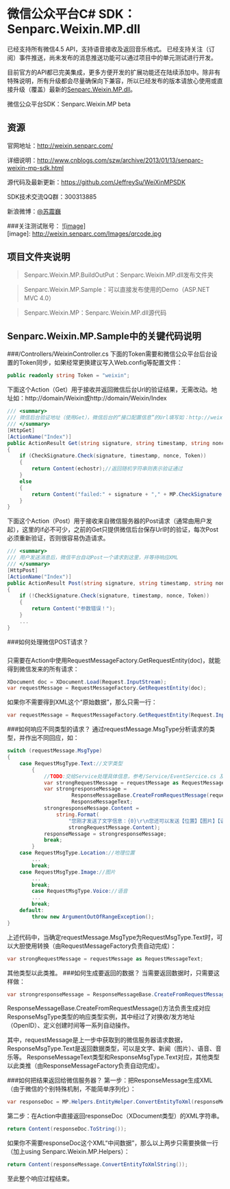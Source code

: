 微信公众平台C# SDK：Senparc.Weixin.MP.dll
=================


已经支持所有微信4.5 API，支持语音接收及返回音乐格式。 已经支持关注（订阅）事件推送，尚未发布的消息推送功能可以通过项目中的单元测试进行开发。

目前官方的API都已完美集成，更多方便开发的扩展功能还在陆续添加中。除非有特殊说明，所有升级都会尽量确保向下兼容，所以已经发布的版本请放心使用或直接升级（覆盖）最新的[Senparc.Weixin.MP.dll](https://github.com/JeffreySu/WeiXinMPSDK/tree/master/Senparc.Weixin.MP.BuildOutPut)。

微信公众平台SDK：Senparc.Weixin.MP beta

资源
----------------
官网地址：http://weixin.senparc.com/

详细说明：http://www.cnblogs.com/szw/archive/2013/01/13/senparc-weixin-mp-sdk.html

源代码及最新更新：https://github.com/JeffreySu/WeiXinMPSDK

SDK技术交流QQ群：300313885

新浪微博：[@苏震巍](http://weibo.com/jeffreysu1984)

###关注测试账号：
[![image]](http://weixin.senparc.com/)  
[image]: http://weixin.senparc.com/Images/qrcode.jpg

项目文件夹说明
--------------
> Senparc.Weixin.MP.BuildOutPut：Senparc.Weixin.MP.dll发布文件夹

> Senparc.Weixin.MP.Sample：可以直接发布使用的Demo（ASP.NET MVC 4.0）

> Senparc.Weixin.MP：Senparc.Weixin.MP.dll源代码

Senparc.Weixin.MP.Sample中的关键代码说明
--------------
###/Controllers/WeixinController.cs
下面的Token需要和微信公众平台后台设置的Token同步，如果经常更换建议写入Web.config等配置文件：
```C#
public readonly string Token = "weixin";
```
下面这个Action（Get）用于接收并返回微信后台Url的验证结果，无需改动。地址如：http://domain/Weixin或http://domain/Weixin/Index
```C#
/// <summary>
/// 微信后台验证地址（使用Get），微信后台的“接口配置信息”的Url填写如：http://weixin.senparc.com/weixin
/// </summary>
[HttpGet]
[ActionName("Index")]
public ActionResult Get(string signature, string timestamp, string nonce, string echostr)
{
    if (CheckSignature.Check(signature, timestamp, nonce, Token))
    {
        return Content(echostr);//返回随机字符串则表示验证通过
    }
    else
    {
        return Content("failed:" + signature + "," + MP.CheckSignature.GetSignature(timestamp, nonce, Token));
    }
}
```
下面这个Action（Post）用于接收来自微信服务器的Post请求（通常由用户发起），这里的if必不可少，之前的Get只提供微信后台保存Url时的验证，每次Post必须重新验证，否则很容易伪造请求。
```C#
/// <summary>
/// 用户发送消息后，微信平台自动Post一个请求到这里，并等待响应XML
/// </summary>
[HttpPost]
[ActionName("Index")]
public ActionResult Post(string signature, string timestamp, string nonce, string echostr)
{
    if (!CheckSignature.Check(signature, timestamp, nonce, Token))
    {
        return Content("参数错误！");
    }
    ...
}
```

###如何处理微信POST请求？
###
只需要在Action中使用RequestMessageFactory.GetRequestEntity(doc)，就能得到微信发来的所有请求：
```C#
XDocument doc = XDocument.Load(Request.InputStream);
var requestMessage = RequestMessageFactory.GetRequestEntity(doc);
```
如果你不需要得到XML这个“原始数据”，那么只需一行：
```C#
var requestMessage = RequestMessageFactory.GetRequestEntity(Request.InputStream);
```
###如何响应不同类型的请求？
通过requestMessage.MsgType分析请求的类型，并作出不同回应，如：
```C#
switch (requestMessage.MsgType)
{
    case RequestMsgType.Text://文字类型
        {
            //TODO:交给Service处理具体信息，参考/Service/EventSercice.cs 及 /Service/LocationSercice.cs
            var strongRequestMessage = requestMessage as RequestMessageText;
            var strongresponseMessage =
                     ResponseMessageBase.CreateFromRequestMessage(requestMessage, ResponseMsgType.Text) as
                     ResponseMessageText;
            strongresponseMessage.Content =
                string.Format(
                    "您刚才发送了文字信息：{0}\r\n您还可以发送【位置】【图片】【语音】信息，查看不同格式的回复。\r\nSDK官方地址：http://weixin.senparc.com",
                    strongRequestMessage.Content);
            responseMessage = strongresponseMessage;
            break;
        }
    case RequestMsgType.Location://地理位置
        ...
        break;
    case RequestMsgType.Image://图片
        ...
        break;
        case RequestMsgType.Voice://语音
        ...
        break;
    default:
        throw new ArgumentOutOfRangeException();
}
```
上述代码中，当确定requestMessage.MsgType为RequestMsgType.Text时，可以大胆使用转换（由RequestMessageFactory负责自动完成）：
```C#
var strongRequestMessage = requestMessage as RequestMessageText;
```
其他类型以此类推。
###如何生成要返回的数据？
当需要返回数据时，只需要这样做：
```C#
var strongresponseMessage = ResponseMessageBase.CreateFromRequestMessage(requestMessage, ResponseMsgType.Text) as ResponseMessageText;
```
ResponseMessageBase.CreateFromRequestMessage()方法负责生成对应ResponseMsgType类型的响应类型实例，其中经过了对换收/发方地址（OpenID）、定义创建时间等一系列自动操作。

其中，requestMessage是上一步中获取到的微信服务器请求数据，ResponseMsgType.Text是返回数据类型，可以是文字、新闻（图片）、语音、音乐等。
ResponseMessageText类型和ResponseMsgType.Text对应，其他类型以此类推（由ResponseMessageFactory负责自动完成）。


###如何把结果返回给微信服务器？
第一步：把ResponseMessage生成XML（由于微信的个别特殊机制，不能简单序列化）：
```C#
var responseDoc = MP.Helpers.EntityHelper.ConvertEntityToXml(responseMessage);
```
第二步：在Action中直接返回responseDoc（XDocument类型）的XML字符串。
```C#
return Content(responseDoc.ToString());
```
如果你不需要responseDoc这个XML“中间数据”，那么以上两步只需要换做一行（加上using Senparc.Weixin.MP.Helpers）：
```C#
return Content(responseMessage.ConvertEntityToXmlString());
```
    
至此整个响应过程结束。
